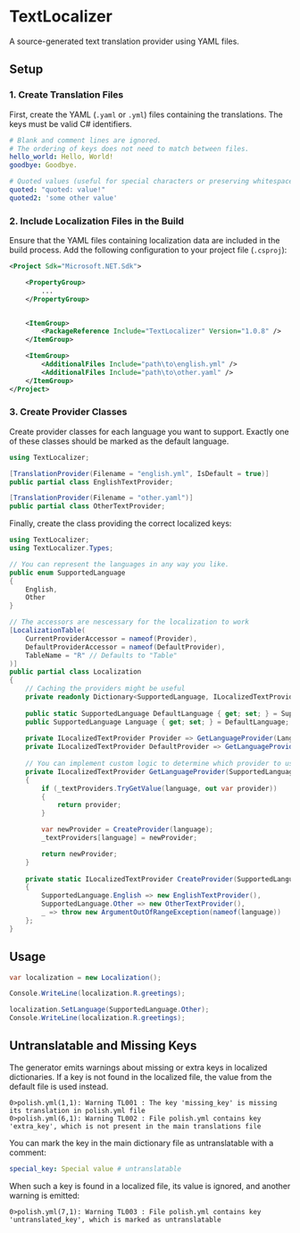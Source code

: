 # TextLocalizer
A source-generated text translation provider using YAML files.

## Setup

### 1. Create Translation Files

First, create the YAML (`.yaml` or `.yml`) files containing the translations.
The keys must be valid C# identifiers.

```yaml
# Blank and comment lines are ignored.
# The ordering of keys does not need to match between files.
hello_world: Hello, World!
goodbye: Goodbye.

# Quoted values (useful for special characters or preserving whitespace)
quoted: "quoted: value!"
quoted2: 'some other value'
```

### 2. Include Localization Files in the Build

Ensure that the YAML files containing localization data are included in the build process.
Add the following configuration to your project file (`.csproj`):

```xml
<Project Sdk="Microsoft.NET.Sdk">

    <PropertyGroup>
        ...
    </PropertyGroup>


    <ItemGroup>
        <PackageReference Include="TextLocalizer" Version="1.0.8" />
    </ItemGroup>

    <ItemGroup>
        <AdditionalFiles Include="path\to\english.yml" />
        <AdditionalFiles Include="path\to\other.yaml" />
    </ItemGroup>
</Project>
```

### 3. Create Provider Classes

Create provider classes for each language you want to support.
Exactly one of these classes should be marked as the default language.

```csharp
using TextLocalizer;

[TranslationProvider(Filename = "english.yml", IsDefault = true)]
public partial class EnglishTextProvider;

[TranslationProvider(Filename = "other.yaml")]
public partial class OtherTextProvider;
```

Finally, create the class providing the correct localized keys:

```csharp
using TextLocalizer;
using TextLocalizer.Types;

// You can represent the languages in any way you like.
public enum SupportedLanguage
{
    English,
    Other
}

// The accessors are nescessary for the localization to work
[LocalizationTable(
    CurrentProviderAccessor = nameof(Provider),
    DefaultProviderAccessor = nameof(DefaultProvider),
    TableName = "R" // Defaults to "Table"
)]
public partial class Localization
{
    // Caching the providers might be useful
    private readonly Dictionary<SupportedLanguage, ILocalizedTextProvider> _textProviders = new();
    
    public static SupportedLanguage DefaultLanguage { get; set; } = SupportedLanguage.English;
    public SupportedLanguage Language { get; set; } = DefaultLanguage;
    
    private ILocalizedTextProvider Provider => GetLanguageProvider(Language);
    private ILocalizedTextProvider DefaultProvider => GetLanguageProvider(DefaultLanguage);
    
    // You can implement custom logic to determine which provider to use
    private ILocalizedTextProvider GetLanguageProvider(SupportedLanguage language)
    {
        if (_textProviders.TryGetValue(language, out var provider))
        {
            return provider;
        }

        var newProvider = CreateProvider(language);
        _textProviders[language] = newProvider;

        return newProvider;
    }
    
    private static ILocalizedTextProvider CreateProvider(SupportedLanguage language) => language switch
    {
        SupportedLanguage.English => new EnglishTextProvider(),
        SupportedLanguage.Other => new OtherTextProvider(),
        _ => throw new ArgumentOutOfRangeException(nameof(language))
    };
}

```

## Usage

```csharp
var localization = new Localization();

Console.WriteLine(localization.R.greetings);

localization.SetLanguage(SupportedLanguage.Other);
Console.WriteLine(localization.R.greetings);
```

## Untranslatable and Missing Keys

The generator emits warnings about missing or extra keys in localized dictionaries.
If a key is not found in the localized file, the value from the default file is used instead.

```
0>polish.yml(1,1): Warning TL001 : The key 'missing_key' is missing its translation in polish.yml file
0>polish.yml(6,1): Warning TL002 : File polish.yml contains key 'extra_key', which is not present in the main translations file
```

You can mark the key in the main dictionary file as untranslatable with a comment:
```yaml
special_key: Special value # untranslatable
```

When such a key is found in a localized file, its value is ignored, and another warning is emitted:
```
0>polish.yml(7,1): Warning TL003 : File polish.yml contains key 'untranslated_key', which is marked as untranslatable
```


